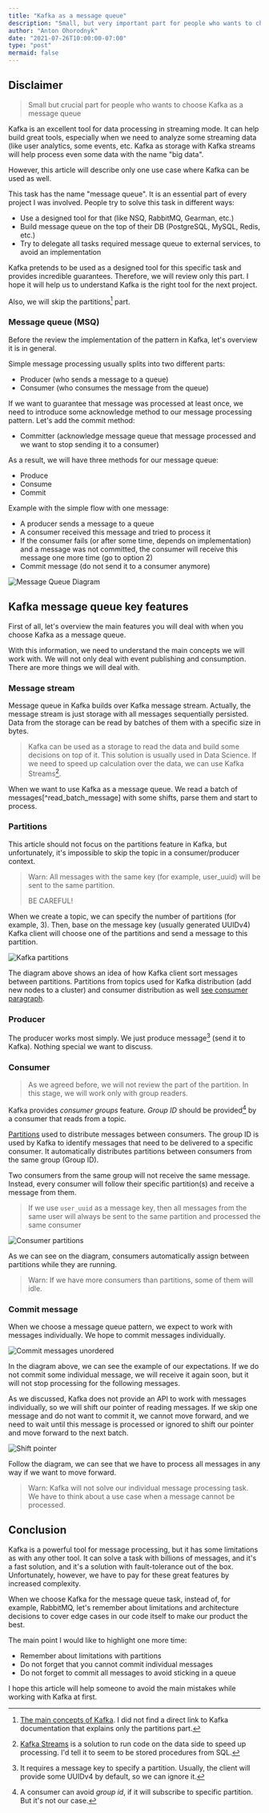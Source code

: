 ```yaml
---
title: "Kafka as a message queue"
description: "Small, but very important part for people who wants to choose kafka as a message queue."
author: "Anton Ohorodnyk"
date: "2021-07-26T10:00:00-07:00"
type: "post"
mermaid: false
---
```

## Disclaimer
> Small but crucial part for people who wants to choose Kafka as a message queue

Kafka is an excellent tool for data processing in streaming mode. It can help build great tools, especially when we need to analyze some streaming data (like user analytics, some events, etc. Kafka as storage with Kafka streams will help process even some data with the name "big data".

However, this article will describe only one use case where Kafka can be used as well.

This task has the name "message queue". It is an essential part of every project I was involved. People try to solve this task in different ways:
- Use a designed tool for that (like NSQ, RabbitMQ, Gearman, etc.)
- Build message queue on the top of their DB (PostgreSQL, MySQL, Redis, etc.)
- Try to delegate all tasks required message queue to external services, to avoid an implementation

Kafka pretends to be used as a designed tool for this specific task and provides incredible guarantees. Therefore, we will review only this part. I hope it will help us to understand Kafka is the right tool for the next project.

Also, we will skip the partitions[^main_concepts] part.

[^main_concepts]: [The main concepts of Kafka]([https://kafka.apache.org/documentation/#intro_concepts_and_terms](https://kafka.apache.org/documentation/#intro_concepts_and_terms)). I did not find a direct link to Kafka documentation that explains only the partitions part.

### Message queue (MSQ)

Before the review the implementation of the pattern in Kafka, let's overview it is in general.

Simple message processing usually splits into two different parts:
- Producer (who sends a message to a queue)
- Consumer (who consumes the message from the queue)

If we want to guarantee that message was processed at least once, we need to introduce some acknowledge method to our message processing pattern. Let's add the commit method:
- Committer (acknowledge message queue that message processed and we want to stop sending it to a consumer)

As a result, we will have three methods for our message queue:
- Produce
- Consume
- Commit

Example with the simple flow with one message:
- A producer sends a message to a queue
- A consumer received this message and tried to process it
- If the consumer fails (or after some time, depends on implementation) and a message was not committed, the consumer will receive this message one more time (go to option 2)
- Commit message (do not send it to a consumer anymore)

![Message Queue Diagram](/post/kafka-msq/msq-general.svg)

## Kafka message queue key features
First of all, let's overview the main features you will deal with when you choose Kafka as a message queue.

With this information, we need to understand the main concepts we will work with. We will not only deal with event publishing and consumption. There are more things we will deal with.

### Message stream
Message queue in Kafka builds over Kafka message stream. Actually, the message stream is just storage with all messages sequentially persisted. Data from the storage can be read by batches of them with a specific size in bytes.

> Kafka can be used as a storage to read the data and build some decisions on top of it.
This solution is usually used in Data Science.
If we need to speed up calculation over the data, we can use Kafka Streams[^kafka_streams].

[^kafka_streams]: [Kafka Streams](https://kafka.apache.org/documentation/streams/) is a solution to run code on the data side to speed up processing. I'd tell it to seem to be stored procedures from SQL.

When we want to use Kafka as a message queue. We read a batch of messages[^read_batch_message] with some shifts, parse them and start to process.

[^read_batch_messages]: Actually, every time Kafka client reads data from Kafka with some size limit, as it works in file reading.

### Partitions
This article should not focus on the partitions feature in Kafka, but unfortunately, it's impossible to skip the topic in a consumer/producer context.

> Warn: All messages with the same key (for example, user_uuid) will be sent to the same partition.
>
> BE CAREFUL!

When we create a topic, we can specify the number of partitions (for example, 3). Then, base on the message key (usually generated UUIDv4) Kafka client will choose one of the partitions and send a message to this partition.

![Kafka partitions](/post/kafka-msq/kafka-partitions.svg)

The diagram above shows an idea of how Kafka client sort messages between partitions.
Partitions from topics used for Kafka distribution (add new nodes to a cluster) and consumer distribution as well [see consumer paragraph](#consumer).

### Producer
The producer works most simply. We just produce message[^producer] (send it to Kafka). Nothing special we want to discuss.

[^producer]: It requires a message key to specify a partition. Usually, the client will provide some UUIDv4 by default, so we can ignore it.

### Consumer
> As we agreed before, we will not review the part of the partition. In this stage, we will work only with group readers.

Kafka provides _consumer groups_ feature. _Group ID_ should be provided[^consumer_group_id_partitions] by a consumer that reads from a topic.

[^consumer_group_id_partitions]: A consumer can avoid _group id_, if it will subscribe to specific partition. But it's not our case.

[Partitions](#partitions) used to distribute messages between consumers.
The group ID is used by Kafka to identify messages that need to be delivered to a specific consumer. It automatically distributes partitions between consumers from the same group (Group ID).

Two consumers from the same group will not receive the same message. Instead, every consumer will follow their specific partition(s) and receive a message from them.

> If we use `user_uuid` as a message key, then all messages from the same user will always be sent to the same partition and processed the same consumer

![Consumer partitions](/post/kafka-msq/kafka-consumers-partitions.svg)

As we can see on the diagram, consumers automatically assign between partitions while they are running.

> Warn: If we have more consumers than partitions, some of them will idle.

### Commit message
When we choose a message queue pattern, we expect to work with messages individually. We hope to commit messages individually.

![Commit messages unordered](/post/kafka-msq/commit-messages-unordered.svg)

In the diagram above, we can see the example of our expectations. If we do not commit some individual message, we will receive it again soon, but it will not stop processing for the following messages.

As we discussed, Kafka does not provide an API to work with messages individually, so we will shift our pointer of reading messages.
If we skip one message and do not want to commit it, we cannot move forward, and we need to wait until this message is processed or ignored to shift our pointer and move forward to the next batch.

![Shift pointer](/post/kafka-msq/shift-pointer.svg)

Follow the diagram, we can see that we have to process all messages in any way if we want to move forward.


> Warn: Kafka will not solve our individual message processing task. We have to think about a use case when a message cannot be processed.

## Conclusion
Kafka is a powerful tool for message processing, but it has some limitations as with any other tool.
It can solve a task with billions of messages, and it's a fast solution, and it's a solution with fault-tolerance out of the box. Unfortunately, however, we have to pay for these great features by increased complexity.

When we choose Kafka for the message queue task, instead of, for example, RabbitMQ, let's remember about limitations and architecture decisions to cover edge cases in our code itself to make our product the best.

The main point I would like to highlight one more time:
* Remember about limitations with partitions
* Do not forget that you cannot commit individual messages
* Do not forget to commit all messages to avoid sticking in a queue

I hope this article will help someone to avoid the main mistakes while working with Kafka at first.
